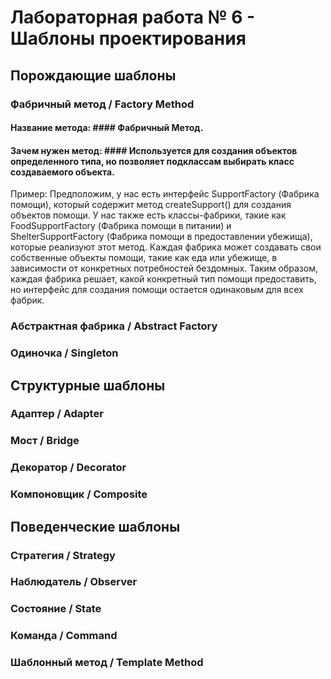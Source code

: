 # Лабораторная работа № 6 - Шаблоны проектирования #

## Порождающие шаблоны ##
### Фабричный метод / Factory Method ###
#### Название метода: #### Фабричный Метод.
#### Зачем нужен метод: #### Используется для создания объектов определенного типа, но позволяет подклассам выбирать класс создаваемого объекта.
Пример: Предположим, у нас есть интерфейс SupportFactory (Фабрика помощи), который содержит метод createSupport() для создания объектов помощи. У нас также есть классы-фабрики, такие как FoodSupportFactory (Фабрика помощи в питании) и ShelterSupportFactory (Фабрика помощи в предоставлении убежища), которые реализуют этот метод. Каждая фабрика может создавать свои собственные объекты помощи, такие как еда или убежище, в зависимости от конкретных потребностей бездомных. Таким образом, каждая фабрика решает, какой конкретный тип помощи предоставить, но интерфейс для создания помощи остается одинаковым для всех фабрик.
### Абстрактная фабрика / Abstract Factory ###
### Одиночка / Singleton ### 
## Структурные шаблоны ##
### Адаптер / Adapter
### Мост / Bridge
### Декоратор / Decorator
### Компоновщик / Composite
## Поведенческие шаблоны ##
### Стратегия / Strategy
### Наблюдатель / Observer
### Состояние / State
### Команда / Command
### Шаблонный метод / Template Method
